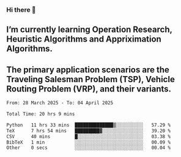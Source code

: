 ### Hi there 👋
## I’m currently learning Operation Research, Heuristic Algorithms and Appriximation Algorithms.
## The primary application scenarios are the Traveling Salesman Problem (TSP), Vehicle Routing Problem (VRP), and their variants.
<!--START_SECTION:waka-->

```txt
From: 28 March 2025 - To: 04 April 2025

Total Time: 20 hrs 9 mins

Python   11 hrs 33 mins  ██████████████▒░░░░░░░░░░   57.29 %
TeX      7 hrs 54 mins   █████████▓░░░░░░░░░░░░░░░   39.20 %
CSV      40 mins         █░░░░░░░░░░░░░░░░░░░░░░░░   03.38 %
BibTeX   1 min           ░░░░░░░░░░░░░░░░░░░░░░░░░   00.09 %
Other    0 secs          ░░░░░░░░░░░░░░░░░░░░░░░░░   00.04 %
```

<!--END_SECTION:waka-->
<!--
**Bookervsky/Bookervsky** is a ✨ _special_ ✨ repository because its `README.md` (this file) appears on your GitHub profile.

Here are some ideas to get you started:

- 🔭 I’m currently working on ...
- 🌱 I’m currently learning ...
- 👯 I’m looking to collaborate on ...
- 🤔 I’m looking for help with ...
- 💬 Ask me about ...
- 📫 How to reach me: ...
- 😄 Pronouns: ...
- ⚡ Fun fact: ...
-->
